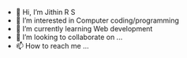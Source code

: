 - 👋 Hi, I’m Jithin R S
- 👀 I’m interested in Computer coding/programming
- 🌱 I’m currently learning Web development
- 💞️ I’m looking to collaborate on ...
- 📫 How to reach me ...

<!---
jithinrs/jithinrs is a ✨ special ✨ repository because its `README.md` (this file) appears on your GitHub profile.
You can click the Preview link to take a look at your changes.
--->
